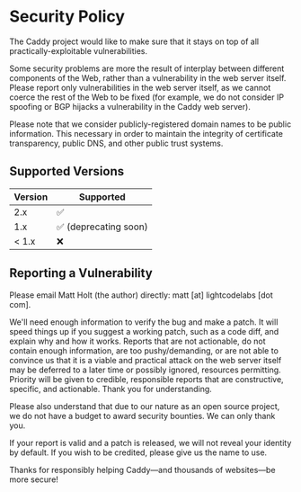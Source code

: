 # Security Policy

The Caddy project would like to make sure that it stays on top of all practically-exploitable vulnerabilities.

Some security problems are more the result of interplay between different components of the Web, rather than a vulnerability in the web server itself. Please report only vulnerabilities in the web server itself, as we cannot coerce the rest of the Web to be fixed (for example, we do not consider IP spoofing or BGP hijacks a vulnerability in the Caddy web server).

Please note that we consider publicly-registered domain names to be public information. This necessary in order to maintain the integrity of certificate transparency, public DNS, and other public trust systems.

## Supported Versions

| Version | Supported          |
| ------- | ------------------ |
| 2.x     | :white_check_mark: |
| 1.x     | :white_check_mark: (deprecating soon) |
| < 1.x   | :x:                |

## Reporting a Vulnerability

Please email Matt Holt (the author) directly: matt [at] lightcodelabs [dot com].

We'll need enough information to verify the bug and make a patch. It will speed things up if you suggest a working patch, such as a code diff, and explain why and how it works. Reports that are not actionable, do not contain enough information, are too pushy/demanding, or are not able to convince us that it is a viable and practical attack on the web server itself may be deferred to a later time or possibly ignored, resources permitting. Priority will be given to credible, responsible reports that are constructive, specific, and actionable. Thank you for understanding.

Please also understand that due to our nature as an open source project, we do not have a budget to award security bounties. We can only thank you.

If your report is valid and a patch is released, we will not reveal your identity by default. If you wish to be credited, please give us the name to use.

Thanks for responsibly helping Caddy&mdash;and thousands of websites&mdash;be more secure!
